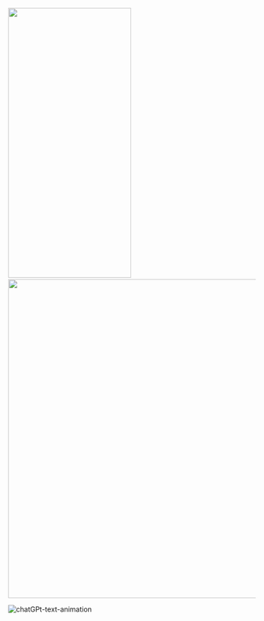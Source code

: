 
<p float="left">
<img src="https://user-images.githubusercontent.com/46574484/228615286-fa3a505f-ae77-4ab8-a3c4-211ee96f8b94.gif" width="250" height="550"/>
  &nbsp; &nbsp; &nbsp; &nbsp;
<img src="https://user-images.githubusercontent.com/46574484/231802874-22be8c74-52a1-4f70-9d2e-f393cb64d52e.gif" width="650" height="650"/>
</p>



![chatGPt-text-animation](https://user-images.githubusercontent.com/46574484/231802874-22be8c74-52a1-4f70-9d2e-f393cb64d52e.gif)


